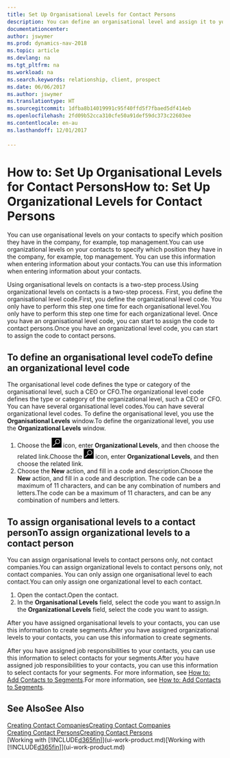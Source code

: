 ```yaml
---
title: Set Up Organisational Levels for Contact Persons
description: You can define an organisational level and assign it to your contact to indicate the position they have in their company, for example, top management.
documentationcenter: 
author: jswymer
ms.prod: dynamics-nav-2018
ms.topic: article
ms.devlang: na
ms.tgt_pltfrm: na
ms.workload: na
ms.search.keywords: relationship, client, prospect
ms.date: 06/06/2017
ms.author: jswymer
ms.translationtype: HT
ms.sourcegitcommit: 1dfba8b14019991c95f40ffd5f7fbaed5df414eb
ms.openlocfilehash: 2fd09b52cca310cfe50a91def59dc373c22603ee
ms.contentlocale: en-au
ms.lasthandoff: 12/01/2017

---
```

# <a name="how-to-set-up-organizational-levels-for-contact-persons"></a><span data-ttu-id="0d9e9-103">How to: Set Up Organisational Levels for Contact Persons</span><span class="sxs-lookup"><span data-stu-id="0d9e9-103">How to: Set Up Organizational Levels for Contact Persons</span></span>
<span data-ttu-id="0d9e9-104">You can use organisational levels on your contacts to specify which position they have in the company, for example, top management.</span><span class="sxs-lookup"><span data-stu-id="0d9e9-104">You can use organizational levels on your contacts to specify which position they have in the company, for example, top management.</span></span> <span data-ttu-id="0d9e9-105">You can use this information when entering information about your contacts.</span><span class="sxs-lookup"><span data-stu-id="0d9e9-105">You can use this information when entering information about your contacts.</span></span>

<span data-ttu-id="0d9e9-106">Using organisational levels on contacts is a two-step process.</span><span class="sxs-lookup"><span data-stu-id="0d9e9-106">Using organizational levels on contacts is a two-step process.</span></span> <span data-ttu-id="0d9e9-107">First, you define the organisational level code.</span><span class="sxs-lookup"><span data-stu-id="0d9e9-107">First, you define the organizational level code.</span></span> <span data-ttu-id="0d9e9-108">You only have to perform this step one time for each organisational level.</span><span class="sxs-lookup"><span data-stu-id="0d9e9-108">You only have to perform this step one time for each organizational level.</span></span> <span data-ttu-id="0d9e9-109">Once you have an organisational level code, you can start to assign the code to contact persons.</span><span class="sxs-lookup"><span data-stu-id="0d9e9-109">Once you have an organizational level code, you can start to assign the code to contact persons.</span></span>

## <a name="to-define-an-organizational-level-code"></a><span data-ttu-id="0d9e9-110">To define an organisational level code</span><span class="sxs-lookup"><span data-stu-id="0d9e9-110">To define an organizational level code</span></span>
<span data-ttu-id="0d9e9-111">The organisational level code defines the type or category of the organisational level, such a CEO  or CFO.</span><span class="sxs-lookup"><span data-stu-id="0d9e9-111">The organizational level code defines the type or category of the organizational level, such a CEO  or CFO.</span></span> <span data-ttu-id="0d9e9-112">You can have several organisational level codes.</span><span class="sxs-lookup"><span data-stu-id="0d9e9-112">You can have several organizational level codes.</span></span> <span data-ttu-id="0d9e9-113">To define the organisational level, you use the **Organisational Levels** window.</span><span class="sxs-lookup"><span data-stu-id="0d9e9-113">To define the organizational level, you use the **Organizational Levels** window.</span></span>

1. <span data-ttu-id="0d9e9-114">Choose the ![Search for Page or Report](media/ui-search/search_small.png "Search for Page or Report icon") icon, enter **Organizational Levels**, and then choose the related link.</span><span class="sxs-lookup"><span data-stu-id="0d9e9-114">Choose the ![Search for Page or Report](media/ui-search/search_small.png "Search for Page or Report icon") icon, enter **Organizational Levels**, and then choose the related link.</span></span>
2. <span data-ttu-id="0d9e9-115">Choose the **New** action, and fill in a code and description.</span><span class="sxs-lookup"><span data-stu-id="0d9e9-115">Choose the **New** action, and fill in a code and description.</span></span> <span data-ttu-id="0d9e9-116">The code can be a maximum of 11 characters, and can be any combination of numbers and letters.</span><span class="sxs-lookup"><span data-stu-id="0d9e9-116">The code can be a maximum of 11 characters, and can be any combination of numbers and letters.</span></span>

## <a name="to-assign-organizational-levels-to-a-contact-person"></a><span data-ttu-id="0d9e9-117">To assign organisational levels to a contact person</span><span class="sxs-lookup"><span data-stu-id="0d9e9-117">To assign organizational levels to a contact person</span></span>
<span data-ttu-id="0d9e9-118">You can assign organisational levels to contact persons only, not contact companies.</span><span class="sxs-lookup"><span data-stu-id="0d9e9-118">You can assign organizational levels to contact persons only, not contact companies.</span></span> <span data-ttu-id="0d9e9-119">You can only assign one organisational level to each contact.</span><span class="sxs-lookup"><span data-stu-id="0d9e9-119">You can only assign one organizational level to each contact.</span></span>

1. <span data-ttu-id="0d9e9-120">Open the contact.</span><span class="sxs-lookup"><span data-stu-id="0d9e9-120">Open the contact.</span></span>
2. <span data-ttu-id="0d9e9-121">In the **Organisational Levels** field, select the code you want to assign.</span><span class="sxs-lookup"><span data-stu-id="0d9e9-121">In the **Organizational Levels** field, select the code you want to assign.</span></span>

<span data-ttu-id="0d9e9-122">After you have assigned organisational levels to your contacts, you can use this information to create segments.</span><span class="sxs-lookup"><span data-stu-id="0d9e9-122">After you have assigned organizational levels to your contacts, you can use this information to create segments.</span></span>

<span data-ttu-id="0d9e9-123">After you have assigned job responsibilities to your contacts, you can use this information to select contacts for your segments.</span><span class="sxs-lookup"><span data-stu-id="0d9e9-123">After you have assigned job responsibilities to your contacts, you can use this information to select contacts for your segments.</span></span> <span data-ttu-id="0d9e9-124">For more information, see [How to: Add Contacts to Segments](marketing-add-contact-segment.md).</span><span class="sxs-lookup"><span data-stu-id="0d9e9-124">For more information, see [How to: Add Contacts to Segments](marketing-add-contact-segment.md).</span></span>

## <a name="see-also"></a><span data-ttu-id="0d9e9-125">See Also</span><span class="sxs-lookup"><span data-stu-id="0d9e9-125">See Also</span></span>
[<span data-ttu-id="0d9e9-126">Creating Contact Companies</span><span class="sxs-lookup"><span data-stu-id="0d9e9-126">Creating Contact Companies</span></span>](marketing-create-contact-companies.md)  
[<span data-ttu-id="0d9e9-127">Creating Contact Persons</span><span class="sxs-lookup"><span data-stu-id="0d9e9-127">Creating Contact Persons</span></span>](marketing-create-contact-persons.md)  
<span data-ttu-id="0d9e9-128">[Working with [!INCLUDE[d365fin](includes/d365fin_md.md)]](ui-work-product.md)</span><span class="sxs-lookup"><span data-stu-id="0d9e9-128">[Working with [!INCLUDE[d365fin](includes/d365fin_md.md)]](ui-work-product.md)</span></span>  

